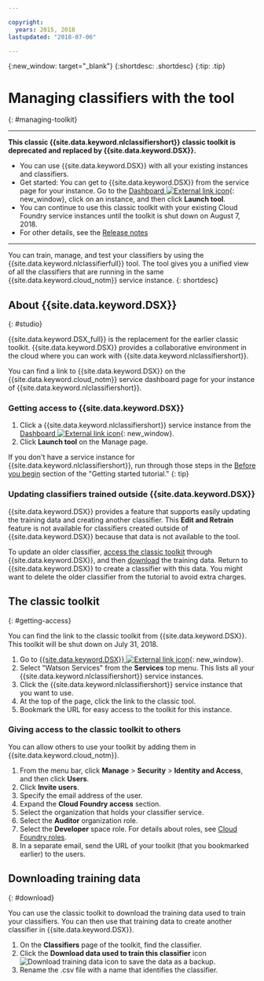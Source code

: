 ```yaml
---

copyright:
  years: 2015, 2018
lastupdated: "2018-07-06"

---
```


{:new_window: target="_blank"}
{:shortdesc: .shortdesc}
{:tip: .tip}

<!-- Link definitions -->

[cloud-dashboard-watson]: https://console.{DomainName}/dashboard/apps?category=watson
[watson-studio-reg]: https://dataplatform.ibm.com/registration/stepone?context=wdp

# Managing classifiers with the tool
{: #managing-toolkit}

---

**This classic {{site.data.keyword.nlclassifiershort}} classic toolkit is deprecated and replaced by {{site.data.keyword.DSX}}.**

- You can use {{site.data.keyword.DSX}} with all your existing instances and classifiers.
- Get started: You can get to {{site.data.keyword.DSX}} from the service page for your instance. Go to the [Dashboard ![External link icon](../../icons/launch-glyph.svg "External link icon")][cloud-dashboard-watson]{: new_window}, click on an instance, and then click **Launch tool**.
- You can continue to use this classic toolkit with your existing Cloud Foundry service instances until the toolkit is shut down on August 7, 2018.
- For other details, see the [Release notes](/docs/services/natural-language-classifier/release-notes.html#06july2018)

---

You can train, manage, and test your classifiers by using the {{site.data.keyword.nlclassifierfull}} tool. The tool gives you a unified view of all the classifiers that are running in the same {{site.data.keyword.cloud_notm}} service instance.
{: shortdesc}

## About {{site.data.keyword.DSX}}
{: #studio}

{{site.data.keyword.DSX_full}} is the replacement for the earlier classic toolkit. {{site.data.keyword.DSX}} provides a collaborative environment in the cloud where you can work with {{site.data.keyword.nlclassifiershort}}.

You can find a link to {{site.data.keyword.DSX}} on the {{site.data.keyword.cloud_notm}} service dashboard page for your instance of {{site.data.keyword.nlclassifiershort}}.

### Getting access to {{site.data.keyword.DSX}}

1.  Click a {{site.data.keyword.nlclassifiershort}} service instance from the [Dashboard ![External link icon](../../icons/launch-glyph.svg "External link icon")][cloud-dashboard-watson]{: new_window}.
1.  Click **Launch tool** on the Manage page.

If you don't have a service instance for {{site.data.keyword.nlclassifiershort}}, run through those steps in the [Before you begin](/docs/services/natural-language-classifier/getting-started.html#prerequisites) section of the "Getting started tutorial."
{: tip}

### Updating classifiers trained outside {{site.data.keyword.DSX}}

{{site.data.keyword.DSX}} provides a feature that supports easily updating the training data and creating another classifier. This **Edit and Retrain** feature is not available for classifiers created outside of {{site.data.keyword.DSX}} because that data is not available to the tool.

To update an older classifier, [access the classic toolkit](#getting-access) through {{site.data.keyword.DSX}}, and then [download](#download) the training data. Return to {{site.data.keyword.DSX}} to create a classifier with this data. You might want to delete the older classifier from the tutorial to avoid extra charges.

## The classic toolkit
{: #getting-access}

You can find the link to the classic toolkit from {{site.data.keyword.DSX}}. This toolkit will be shut down on July 31, 2018.

1.  Go to [{{site.data.keyword.DSX}} ![External link icon](../../icons/launch-glyph.svg "External link icon")][watson-studio-reg]{: new_window}.
1.  Select "Watson Services" from the **Services** top menu. This lists all your {{site.data.keyword.nlclassifiershort}} service instances.
1.  Click the {{site.data.keyword.nlclassifiershort}} service instance that you want to use.
1.  At the top of the page, click the link to the classic tool.
1.  Bookmark the URL for easy access to the toolkit for this instance.

### Giving access to the classic toolkit to others

You can allow others to use your toolkit by adding them in {{site.data.keyword.cloud_notm}}.

1.  From the menu bar, click **Manage** &gt; **Security** &gt; **Identity and Access**, and then click **Users**.
1.  Click **Invite users**.
1.  Specify the email address of the user.
1.  Expand the **Cloud Foundry access** section.
1.  Select the organization that holds your classifier service.
1.  Select the **Auditor** organization role.
1.  Select the **Developer** space role. For details about roles, see [Cloud Foundry roles](/docs/iam/cfaccess.html#cfroles).
1.  In a separate email, send the URL of your toolkit (that you bookmarked earlier) to the users.

## Downloading training data
{: #download}

You can use the classic toolkit to download the training data used to train your classifiers. You can then use that training data to create another classifier in {{site.data.keyword.DSX}}.

1.  On the **Classifiers** page of the toolkit, find the classifier.
1.  Click the **Download data used to train this classifier** icon ![Download training data icon](images/download-training-data.png) to save the data as a backup.
1.  Rename the .csv file with a name that identifies the classifier.
